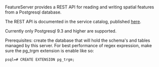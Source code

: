 FeatureServer provides a REST API for reading and writing spatial features from a Postgresql database.

The REST API is documented in the service catalog, published [here](http://geolatte.github.io/geolatte-nosql/service-catalog.html).

Currently only Postgresql 9.3 and higher are supported.

Prerequisites: create the database that will hold the schema's and tables managed by this server. For best performance of regex expression, make sure
the pg_trgm extension is enable like so:

    psql=# CREATE EXTENSION pg_trgm;






